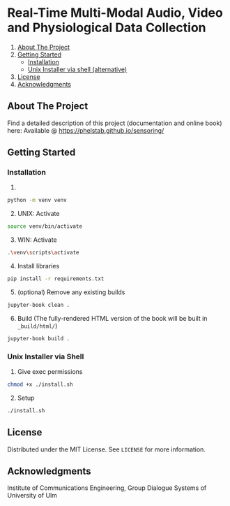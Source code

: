 <div id="top"></div>

# Real-Time Multi-Modal Audio, Video and Physiological Data Collection

<!-- TABLE OF CONTENTS -->
<ol>
    <li>
        <a href="#about-the-project">About The Project</a>
    </li>
  <li>
    <a href="#getting-started">Getting Started</a>
    <ul>
      <li><a href="#installation">Installation</a></li>
    </ul>
    <ul>
      <li><a href="#unix-installer-via-shell">Unix Installer via shell (alternative)</a></li>
    </ul>
  </li>
    <li><a href="#license">License</a></li>
    <li><a href="#acknowledgments">Acknowledgments</a></li>
</ol>


## About The Project

Find a detailed description of this project (documentation and online book) here:
Available @ https://phelstab.github.io/sensoring/

## Getting Started
### Installation
1. 
```bash
python -m venv venv
```
2. UNIX: Activate
```bash
source venv/bin/activate
```
3. WIN: Activate
```bash
.\venv\scripts\activate
```
4. Install libraries
```bash
pip install -r requirements.txt
```
5. (optional) Remove any existing builds
```bash
jupyter-book clean .
```

6. Build (The fully-rendered HTML version of the book will be built in `_build/html/`)
```bash 
jupyter-book build .
```

<!-- GETTING STARTED -->
### Unix Installer via Shell
1. Give exec permissions
```bash 
chmod +x ./install.sh
```
2. Setup
```bash 
./install.sh
```



## License
Distributed under the MIT License. See `LICENSE` for more information.

## Acknowledgments
Institute of Communications Engineering, Group Dialogue Systems of University of Ulm